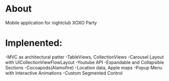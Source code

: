 # About
Mobile application for nightclub XOXO Party

# Implenented:
-MVC as architectural patter
-TableViews, CollectionViews
-Carousel Layout with UICollectionViewFlowLayout
-Youtube API
-Expandable and Collapsible Sections
-Cocoapods(Alamofire)
-Location data, Apple maps
-Popup Menu with Interactive Animations
-Custom Segmented Control 

